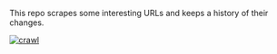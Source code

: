 This repo scrapes some interesting URLs and keeps a history of their changes.

[![crawl](https://github.com/imjasonh/urls/actions/workflows/crawl.yaml/badge.svg)](https://github.com/imjasonh/urls/actions/workflows/crawl.yaml)
